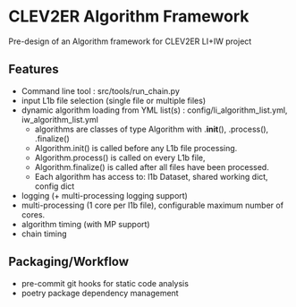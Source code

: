 # CLEV2ER Algorithm Framework

Pre-design of an Algorithm framework for CLEV2ER LI+IW project

## Features

* Command line tool : src/tools/run_chain.py
* input L1b file selection (single file or multiple files)
* dynamic algorithm loading from YML list(s) : config/li_algorithm_list.yml, iw_algorithm_list.yml
  * algorithms are classes of type Algorithm with .__init__(), .process(), .finalize()
  * Algorithm.init() is called before any L1b file processing.
  * Algorithm.process() is called on every L1b file,
  * Algorithm.finalize() is called after all files have been processed.
  * Each algorithm has access to: l1b Dataset, shared working dict, config dict
* logging (+ multi-processing logging support)
* multi-processing (1 core per l1b file), configurable maximum number of cores.
* algorithm timing (with MP support)
* chain timing

## Packaging/Workflow

* pre-commit git hooks for static code analysis
* poetry package dependency management
